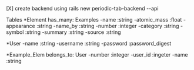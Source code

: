 [X] create backend using rails new periodic-tab-backend --api


Tables
*Element
has_many: Examples
    -name :string
    -atomic_mass :float
    -appearance :string
    -name_by :string
    -number :integer
    -category :string
    -symbol :string
    -summary :string
    -source :string

*User
    -name :string
    -username :string
    -password :password_digest

*Example_Elem
belongs_to: User
    -number :integer
    -user_id :ingeter
    -name :string
